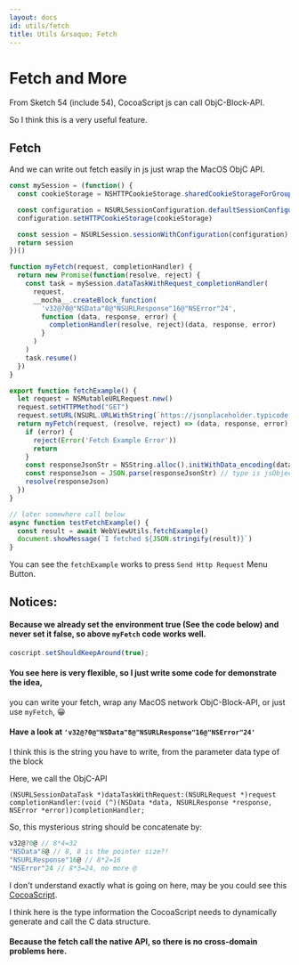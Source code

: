 ```yaml
---
layout: docs
id: utils/fetch
title: Utils &rsaquo; Fetch
---
```


# Fetch and More

From Sketch 54 (include 54), CocoaScript js can call ObjC-Block-API.

So I think this is a very useful feature.

## Fetch
And we can write out fetch easily in js just wrap the MacOS ObjC API.

```js
const mySession = (function() {
  const cookieStorage = NSHTTPCookieStorage.sharedCookieStorageForGroupContainerIdentifier('seCrET')

  const configuration = NSURLSessionConfiguration.defaultSessionConfiguration()
  configuration.setHTTPCookieStorage(cookieStorage)

  const session = NSURLSession.sessionWithConfiguration(configuration)
  return session
})()

function myFetch(request, completionHandler) {
  return new Promise(function(resolve, reject) {
    const task = mySession.dataTaskWithRequest_completionHandler(
      request,
      __mocha__.createBlock_function(
        'v32@?0@"NSData"8@"NSURLResponse"16@"NSError"24',
        function (data, response, error) {
          completionHandler(resolve, reject)(data, response, error)
        }
      )
    )
    task.resume()
  })
}

export function fetchExample() {
  let request = NSMutableURLRequest.new()
  request.setHTTPMethod("GET")
  request.setURL(NSURL.URLWithString(`https://jsonplaceholder.typicode.com/todos/1`))
  return myFetch(request, (resolve, reject) => (data, response, error) => {
    if (error) {
      reject(Error('Fetch Example Error'))
      return
    }
    const responseJsonStr = NSString.alloc().initWithData_encoding(data, 4) // type is NSString
    const responseJson = JSON.parse(responseJsonStr) // type is jsObject
    resolve(responseJson)
  })
}

// later somewhere call below
async function testFetchExample() {
  const result = await WebViewUtils.fetchExample()
  document.showMessage(`I fetched ${JSON.stringify(result)}`)
}
```

You can see the `fetchExample` works to press `Send Http Request` Menu Button.

## Notices:
#### Because we already set the environment true (See the code below) and never set it false, so above `myFetch` code works well.
  
```js
coscript.setShouldKeepAround(true);
```

#### You see here is very flexible, so I just write some code for demonstrate the idea,
you can write your fetch, wrap any MacOS network ObjC-Block-API, or just use `myFetch`, 😀

#### Have a look at `'v32@?0@"NSData"8@"NSURLResponse"16@"NSError"24'`
I think this is the string you have to write, from the parameter data type of the block

Here, we call the ObjC-API

```objc
(NSURLSessionDataTask *)dataTaskWithRequest:(NSURLRequest *)request completionHandler:(void (^)(NSData *data, NSURLResponse *response, NSError *error))completionHandler;
```

So, this mysterious string should be concatenate by: 
```js
v32@?0@ // 8*4=32
"NSData"8@ // 8, 8 is the pointer size?!
"NSURLResponse"16@ // 8*2=16
"NSError"24 // 8*3=24, no more @
```

I don't understand exactly what is going on here, may be you could see this <a href='https://github.com/sketch-hq/CocoaScript'>CocoaScript</a>.

I think here is the type information the CocoaScript needs to dynamically generate and call the C data structure.

#### Because the fetch call the native API, so there is no cross-domain problems here.